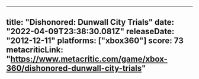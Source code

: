 
---
title: "Dishonored: Dunwall City Trials"
date: "2022-04-09T23:38:30.081Z"
releaseDate: "2012-12-11"
platforms: ["xbox360"]
score: 73
metacriticLink: "https://www.metacritic.com/game/xbox-360/dishonored-dunwall-city-trials"
---
